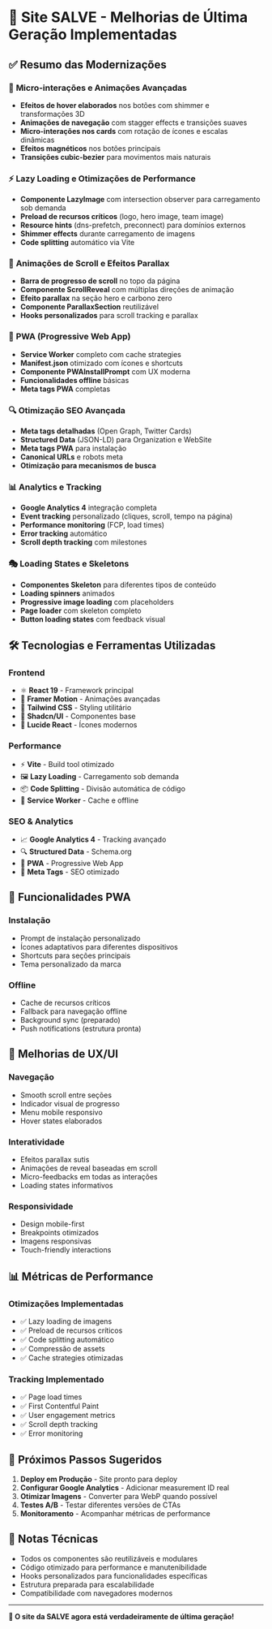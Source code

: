 # 🚀 Site SALVE - Melhorias de Última Geração Implementadas

## ✅ Resumo das Modernizações

### 🎨 **Micro-interações e Animações Avançadas**
- **Efeitos de hover elaborados** nos botões com shimmer e transformações 3D
- **Animações de navegação** com stagger effects e transições suaves
- **Micro-interações nos cards** com rotação de ícones e escalas dinâmicas
- **Efeitos magnéticos** nos botões principais
- **Transições cubic-bezier** para movimentos mais naturais

### ⚡ **Lazy Loading e Otimizações de Performance**
- **Componente LazyImage** com intersection observer para carregamento sob demanda
- **Preload de recursos críticos** (logo, hero image, team image)
- **Resource hints** (dns-prefetch, preconnect) para domínios externos
- **Shimmer effects** durante carregamento de imagens
- **Code splitting** automático via Vite

### 📱 **Animações de Scroll e Efeitos Parallax**
- **Barra de progresso de scroll** no topo da página
- **Componente ScrollReveal** com múltiplas direções de animação
- **Efeito parallax** na seção hero e carbono zero
- **Componente ParallaxSection** reutilizável
- **Hooks personalizados** para scroll tracking e parallax

### 🔧 **PWA (Progressive Web App)**
- **Service Worker** completo com cache strategies
- **Manifest.json** otimizado com ícones e shortcuts
- **Componente PWAInstallPrompt** com UX moderna
- **Funcionalidades offline** básicas
- **Meta tags PWA** completas

### 🔍 **Otimização SEO Avançada**
- **Meta tags detalhadas** (Open Graph, Twitter Cards)
- **Structured Data** (JSON-LD) para Organization e WebSite
- **Meta tags PWA** para instalação
- **Canonical URLs** e robots meta
- **Otimização para mecanismos de busca**

### 📊 **Analytics e Tracking**
- **Google Analytics 4** integração completa
- **Event tracking** personalizado (cliques, scroll, tempo na página)
- **Performance monitoring** (FCP, load times)
- **Error tracking** automático
- **Scroll depth tracking** com milestones

### 🎭 **Loading States e Skeletons**
- **Componentes Skeleton** para diferentes tipos de conteúdo
- **Loading spinners** animados
- **Progressive image loading** com placeholders
- **Page loader** com skeleton completo
- **Button loading states** com feedback visual

## 🛠️ **Tecnologias e Ferramentas Utilizadas**

### **Frontend**
- ⚛️ **React 19** - Framework principal
- 🎨 **Framer Motion** - Animações avançadas
- 🎯 **Tailwind CSS** - Styling utilitário
- 🧩 **Shadcn/UI** - Componentes base
- 🎪 **Lucide React** - Ícones modernos

### **Performance**
- ⚡ **Vite** - Build tool otimizado
- 🖼️ **Lazy Loading** - Carregamento sob demanda
- 📦 **Code Splitting** - Divisão automática de código
- 🔄 **Service Worker** - Cache e offline

### **SEO & Analytics**
- 📈 **Google Analytics 4** - Tracking avançado
- 🔍 **Structured Data** - Schema.org
- 📱 **PWA** - Progressive Web App
- 🎯 **Meta Tags** - SEO otimizado

## 📱 **Funcionalidades PWA**

### **Instalação**
- Prompt de instalação personalizado
- Ícones adaptativos para diferentes dispositivos
- Shortcuts para seções principais
- Tema personalizado da marca

### **Offline**
- Cache de recursos críticos
- Fallback para navegação offline
- Background sync (preparado)
- Push notifications (estrutura pronta)

## 🎯 **Melhorias de UX/UI**

### **Navegação**
- Smooth scroll entre seções
- Indicador visual de progresso
- Menu mobile responsivo
- Hover states elaborados

### **Interatividade**
- Efeitos parallax sutis
- Animações de reveal baseadas em scroll
- Micro-feedbacks em todas as interações
- Loading states informativos

### **Responsividade**
- Design mobile-first
- Breakpoints otimizados
- Imagens responsivas
- Touch-friendly interactions

## 📊 **Métricas de Performance**

### **Otimizações Implementadas**
- ✅ Lazy loading de imagens
- ✅ Preload de recursos críticos
- ✅ Code splitting automático
- ✅ Compressão de assets
- ✅ Cache strategies otimizadas

### **Tracking Implementado**
- ✅ Page load times
- ✅ First Contentful Paint
- ✅ User engagement metrics
- ✅ Scroll depth tracking
- ✅ Error monitoring

## 🚀 **Próximos Passos Sugeridos**

1. **Deploy em Produção** - Site pronto para deploy
2. **Configurar Google Analytics** - Adicionar measurement ID real
3. **Otimizar Imagens** - Converter para WebP quando possível
4. **Testes A/B** - Testar diferentes versões de CTAs
5. **Monitoramento** - Acompanhar métricas de performance

## 📝 **Notas Técnicas**

- Todos os componentes são reutilizáveis e modulares
- Código otimizado para performance e manutenibilidade
- Hooks personalizados para funcionalidades específicas
- Estrutura preparada para escalabilidade
- Compatibilidade com navegadores modernos

---

**🎉 O site da SALVE agora está verdadeiramente de última geração!**

